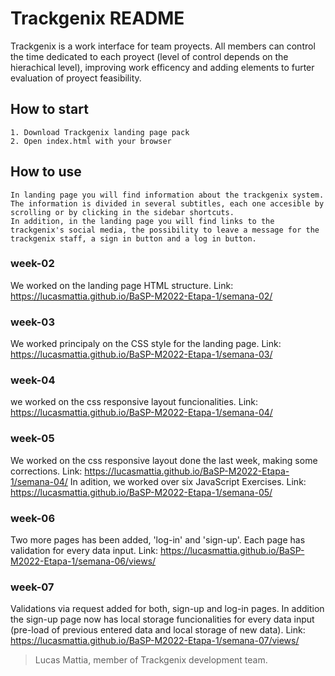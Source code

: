 # Trackgenix README

Trackgenix is a work interface for team proyects. All members can control the time dedicated to each proyect (level of control depends on the hierachical level), improving work efficency and adding elements to furter evaluation of proyect feasibility. 

## How to start

```
1. Download Trackgenix landing page pack
2. Open index.html with your browser

```
## How to use

```
In landing page you will find information about the trackgenix system. The information is divided in several subtitles, each one accesible by scrolling or by clicking in the sidebar shortcuts.
In addition, in the landing page you will find links to the trackgenix's social media, the possibility to leave a message for the trackgenix staff, a sign in button and a log in button.

```
### week-02
We worked on the landing page HTML structure. Link: https://lucasmattia.github.io/BaSP-M2022-Etapa-1/semana-02/

### week-03
We worked principaly on the CSS style for the landing page. Link: https://lucasmattia.github.io/BaSP-M2022-Etapa-1/semana-03/

### week-04
we worked on the css responsive layout funcionalities. Link: https://lucasmattia.github.io/BaSP-M2022-Etapa-1/semana-04/

### week-05
We worked on the css responsive layout done the last week, making some corrections. Link: https://lucasmattia.github.io/BaSP-M2022-Etapa-1/semana-04/
In adition, we worked over six JavaScript Exercises. Link: https://lucasmattia.github.io/BaSP-M2022-Etapa-1/semana-05/

### week-06
Two more pages has been added, 'log-in' and 'sign-up'. Each page has validation for every data input. Link: https://lucasmattia.github.io/BaSP-M2022-Etapa-1/semana-06/views/

### week-07
Validations via request added for both, sign-up and log-in pages. In addition the sign-up page now has local storage funcionalities for every data input (pre-load of previous entered data and local storage of new data). Link: https://lucasmattia.github.io/BaSP-M2022-Etapa-1/semana-07/views/

> Lucas Mattia, member of Trackgenix development team.